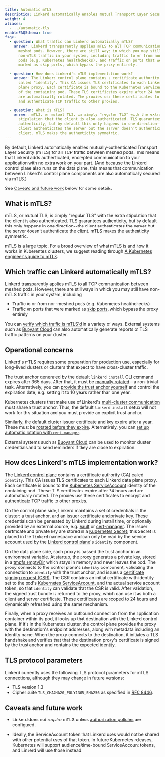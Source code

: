 ```yaml
---
title: Automatic mTLS
description: Linkerd automatically enables mutual Transport Layer Security (TLS) for all communication between meshed applications.
weight: 4
aliases:
  - ../automatic-tls
enableFAQSchema: true
faqs:
  - question: What traffic can Linkerd automatically mTLS?
    answer: Linkerd transparently applies mTLS to all TCP communication between
      meshed pods. However, there are still ways in which you may still have
      non-mTLS traffic in your system, including traffic to or from non-meshed
      pods (e.g. Kubernetes healthchecks), and traffic on ports that were
      marked as skip ports, which bypass the proxy entirely.

  - question: How does Linkerd's mTLS implementation work?
    answer: The Linkerd control plane contains a certificate authority (CA)
      called "identity". This CA issues TLS certificates to each Linkerd data
      plane proxy. Each certificate is bound to the Kubernetes ServiceAccount
      of the containing pod. These TLS certificates expire after 24 hours and
      are automatically rotated. The proxies use these certificates to encrypt
      and authenticate TCP traffic to other proxies.

  - question: What is mTLS?
    answer: mTLS, or mutual TLS, is simply "regular TLS" with the extra
      stipulation that the client is also authenticated. TLS guarantees
      authenticity, but by default this only happens in one direction--the
      client authenticates the server but the server doesn’t authenticate the
      client. mTLS makes the authenticity symmetric.
---
```


By default, Linkerd automatically enables mutually-authenticated Transport
Layer Security (mTLS) for all TCP traffic between meshed pods. This means that
Linkerd adds authenticated, encrypted communication to your application with
no extra work on your part. (And because the Linkerd control plane also runs
on the data plane, this means that communication between Linkerd's control
plane components are also automatically secured via mTLS.)

See [Caveats and future work](#caveats-and-future-work) below for some details.

## What is mTLS?

mTLS, or mutual TLS, is simply "regular TLS" with the extra stipulation that
the client is also authenticated. TLS guarantees authenticity, but by default
this only happens in one direction--the client authenticates the server but the
server doesn’t authenticate the client. mTLS makes the authenticity symmetric.

mTLS is a large topic. For a broad overview of what mTLS is and how it works in
Kuberentes clusters, we suggest reading through [A Kubernetes engineer's guide
to mTLS](https://buoyant.io/mtls-guide/).

## Which traffic can Linkerd automatically mTLS?

Linkerd transparently applies mTLS to all TCP communication between meshed
pods. However, there are still ways in which you may still have non-mTLS
traffic in your system, including:

* Traffic to or from non-meshed pods (e.g. Kubernetes healthchecks)
* Traffic on ports that were marked as [skip ports](../protocol-detection/),
  which bypass the proxy entirely.

You can [verify which traffic is mTLS'd](../../tasks/validating-your-traffic/)
in a variety of ways. External systems such as [Buoyant
Cloud](https://buoyant.io/cloud) can also automatically generate reports of TLS
traffic patterns on your cluster.

## Operational concerns

Linkerd's mTLS requires some preparation for production use, especially for
long-lived clusters or clusters that expect to have cross-cluster traffic.

The trust anchor generated by the default `linkerd install` CLI command expires
after 365 days. After that, it must be [manually
rotated](../../tasks/manually-rotating-control-plane-tls-credentials/)—a
non-trivial task. Alternatively, you can [provide the trust anchor
yourself](../../tasks/generate-certificates/) and control the expiration date,
e.g. setting it to 10 years rather than one year.

Kubernetes clusters that make use of Linkerd's [multi-cluster
communication](../multicluster/) must share a trust anchor. Thus, the default
`linkerd install` setup will not work for this situation and you must provide
an explicit trust anchor.

Similarly, the default cluster issuer certificate and key expire after a year.
These must be [rotated before they
expire](../../tasks/manually-rotating-control-plane-tls-credentials/).
Alternatively, you can [set up automatic rotation with
`cert-manager`](../../tasks/automatically-rotating-control-plane-tls-credentials/).

External systems such as [Buoyant Cloud](https://buoyant.io/cloud) can be used
to monitor cluster credentials and to send reminders if they are close to
expiration.

## How does Linkerd's mTLS implementation work?

The [Linkerd control plane](../../reference/architecture/) contains a certificate
authority (CA) called `identity`. This CA issues TLS certificates to each
Linkerd data plane proxy.  Each certificate is bound to the [Kubernetes
ServiceAccount](https://kubernetes.io/docs/tasks/configure-pod-container/configure-service-account/)
identity of the containing pod. These TLS certificates expire after 24 hours
and are automatically rotated. The proxies use these certificates to encrypt
and authenticate TCP traffic to other proxies.

On the control plane side, Linkerd maintains a set of credentials in the
cluster: a trust anchor, and an issuer certificate and private key. These
credentials can be generated by Linkerd during install time, or optionally
provided by an external source, e.g.  [Vault](https://vaultproject.io) or
[cert-manager](https://github.com/jetstack/cert-manager). The issuer
certificate and private key are stored in a [Kubernetes
Secret](https://kubernetes.io/docs/concepts/configuration/secret/); this Secret
is placed in the `linkerd` namespace and can only be read by the service
account used by the [Linkerd control plane](../../reference/architecture/)'s
`identity` component.

On the data plane side, each proxy is passed the trust anchor in an environment
variable. At startup, the proxy generates a private key, stored in a [tmpfs
emptyDir](https://kubernetes.io/docs/concepts/storage/volumes/#emptydir) which
stays in memory and never leaves the pod. The proxy connects to the control
plane's `identity` component, validating the connection to `identity` with the
trust anchor, and issues a [certificate signing request
(CSR)](https://en.wikipedia.org/wiki/Certificate_signing_request). The CSR
contains an initial certificate with identity set to the pod's [Kubernetes
ServiceAccount](https://kubernetes.io/docs/tasks/configure-pod-container/configure-service-account/),
and the actual service account token, so that `identity` can validate that the
CSR is valid. After validation, the signed trust bundle is returned to the
proxy, which can use it as both a client and server certificate. These
certificates are scoped to 24 hours and dynamically refreshed using the same
mechanism.

Finally, when a proxy receives an outbound connection from the application
container within its pod, it looks up that destination with the Linkerd control
plane. If it's in the Kubernetes cluster, the control plane provides the proxy
with the destination's endpoint addresses, along with metadata including an
identity name. When the proxy connects to the destination, it initiates a TLS
handshake and verifies that that the destination proxy's certificate is signed
by the trust anchor and contains the expected identity.

## TLS protocol parameters

Linkerd currently uses the following TLS protocol parameters for mTLS
connections, although they may change in future versions:

* TLS version 1.3
* Cipher suite `TLS_CHACHA20_POLY1305_SHA256` as specified in [RFC
  8446](https://www.rfc-editor.org/rfc/rfc8446#section-9.1).

## Caveats and future work

* Linkerd does not *require* mTLS unless [authorization policies](../server-policy/)
  are configured.

* Ideally, the ServiceAccount token that Linkerd uses would not be shared with
  other potential uses of that token. In future Kubernetes releases, Kubernetes
  will support audience/time-bound ServiceAccount tokens, and Linkerd will use
  those instead.
